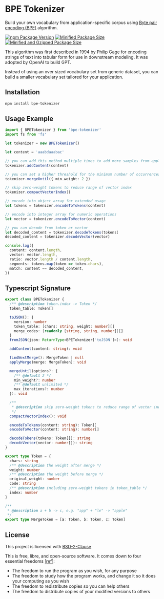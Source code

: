 # BPE Tokenizer

Build your own vocabulary from application-specific corpus using [Byte pair encoding (BPE)](https://en.wikipedia.org/wiki/Byte_pair_encoding) algorithm.

[![npm Package Version](https://img.shields.io/npm/v/bpe-tokenizer)](https://www.npmjs.com/package/bpe-tokenizer)
[![Minified Package Size](https://img.shields.io/bundlephobia/min/bpe-tokenizer)](https://bundlephobia.com/package/bpe-tokenizer)
[![Minified and Gzipped Package Size](https://img.shields.io/bundlephobia/minzip/bpe-tokenizer)](https://bundlephobia.com/package/bpe-tokenizer)

This algorithm was first described in 1994 by Philip Gage for encoding strings of text into tabular form for use in downstream modeling. It was adopted by OpenAI to build GPT.

Instead of using an over sized vocabulary set from generic dataset, you can build a smaller vocabulary set tailored for your application.

## Installation

```bash
npm install bpe-tokenizer
```

## Usage Example

```typescript
import { BPETokenizer } from 'bpe-tokenizer'
import fs from 'fs'

let tokenizer = new BPETokenizer()

let content = 'aaabdaaabac'

// you can add this method multiple times to add more samples from application-specific corpus
tokenizer.addContent(content)

// you can set a higher threshold for the minimum number of occurrences
tokenizer.mergeUntil({ min_weight: 2 })

// skip zero-weight tokens to reduce range of vector index
tokenizer.compactVectorIndex()

// encode into object array for extended usage
let tokens = tokenizer.encodeToTokens(content)

// encode into integer array for numeric operations
let vector = tokenizer.encodeToVector(content)

// you can decode from token or vector
let decoded_content = tokenizer.decodeTokens(tokens)
decoded_content = tokenizer.decodeVector(vector)

console.log({
  content: content.length,
  vector: vector.length,
  ratio: vector.length / content.length,
  segments: tokens.map(token => token.chars),
  match: content == decoded_content,
})
```

## Typescript Signature

```typescript
export class BPETokenizer {
  /** @description token.index -> Token */
  token_table: Token[]

  toJSON(): {
    version: number
    token_table: [chars: string, weight: number][]
    merge_codes: (readonly [string, string, number])[]
  }
  fromJSON(json: ReturnType<BPETokenizer['toJSON']>): void

  addContent(content: string): void

  findNextMerge(): MergeToken | null
  applyMerge(merge: MergeToken): void

  mergeUntil(options?: {
    /** @default 2 */
    min_weight?: number
    /** @default unlimited */
    max_iterations?: number
  }): void

  /**
   * @description skip zero-weight tokens to reduce range of vector index
   */
  compactVectorIndex(): void

  encodeToTokens(content: string): Token[]
  encodeToVector(content: string): number[]

  decodeTokens(tokens: Token[]): string
  decodeVector(vector: number[]): string
}

export type Token = {
  chars: string
  /** @description the weight after merge */
  weight: number
  /** @description the weight before merge */
  original_weight: number
  code: string
  /** @description including zero-weight tokens in token_table */
  index: number
}

/**
 * @description a + b -> c, e.g. "app" + "le" -> "apple"
 */
export type MergeToken = [a: Token, b: Token, c: Token]
```

## License

This project is licensed with [BSD-2-Clause](./LICENSE)

This is free, libre, and open-source software. It comes down to four essential freedoms [[ref]](https://seirdy.one/2021/01/27/whatsapp-and-the-domestication-of-users.html#fnref:2):

- The freedom to run the program as you wish, for any purpose
- The freedom to study how the program works, and change it so it does your computing as you wish
- The freedom to redistribute copies so you can help others
- The freedom to distribute copies of your modified versions to others
